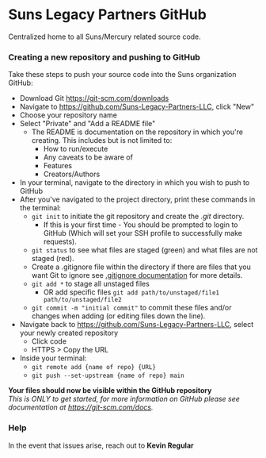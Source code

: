 # Suns Legacy Partners GitHub
Centralized home to all Suns/Mercury related source code.

### Creating a new repository and pushing to GitHub
Take these steps to push your source code into the Suns organization GitHub:
* Download Git https://git-scm.com/downloads
* Navigate to https://github.com/Suns-Legacy-Partners-LLC, click "New"
* Choose your repository name
* Select "Private" and "Add a README file"
    * The README is documentation on the repository in which you're creating. This includes but is not limited to:
        * How to run/execute
        * Any caveats to be aware of
        * Features
        * Creators/Authors
* In your terminal, navigate to the directory in which you wish to push to GitHub
* After you've navigated to the project directory, print these commands in the terminal:
    * ```git init``` to initiate the git repository and create the *.git* directory.
        * If this is your first time - You should be prompted to login to GitHub (Which will set your SSH profile to successfully make requests).
    * ```git status``` to see what files are staged (green) and what files are not staged (red).
    * Create a .gitignore file within the directory if there are files that you want Git to ignore see [.gitignore documentation](https://git-scm.com/docs/gitignore) for more details.
    * ```git add *``` to stage all unstaged files
        * OR add specific files ```git add path/to/unstaged/file1 path/to/unstaged/file2```
    * ```git commit -m "initial commit"``` to commit these files and/or changes when adding (or editing files down the line).
* Navigate back to https://github.com/Suns-Legacy-Partners-LLC, select your newly created repository
    * Click code
    * HTTPS > Copy the URL
* Inside your terminal:
    * ```git remote add {name of repo} {URL}```
    * ```git push --set-upstream {name of repo} main```

**Your files should now be visible within the GitHub repository**  
*This is ONLY to get started, for more information on GitHub please see documentation at https://git-scm.com/docs.*

### Help
In the event that issues arise, reach out to **Kevin Regular**